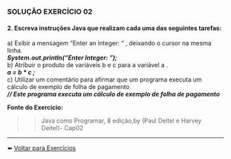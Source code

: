 ### SOLUÇÃO EXERCÍCIO 02

#### 2. Escreva instruções Java que realizam cada uma das seguintes tarefas:

a) Exibir a mensagem “Enter an integer: “ , deixando o cursor na mesma linha.<br>
***System.out.println(“Enter Integer: ”);***<br>
b) Atribuir o produto de variáveis b e c para a variável a .<br>
***a = b * c ;***<br>
c) Utilizar um comentário para afirmar que um programa executa um cálculo de exemplo de folha de pagamento<br>
***// Este programa executa um cálculo de exemplo de folha de pagamento***<br>
     
    
  **Fonte do Exercicio:** <br>
  >> Java como Programar, 8 edição,by (Paul Deitel e Harvey Deitel)- Cap02
    
  ______
  
  :arrow_left: [Voltar para Exercícios](https://github.com/Evaldo-comp/Java_Teoria-e-Pratica/blob/master/Exercicios/Introdu%C3%A7%C3%A3o.md)
